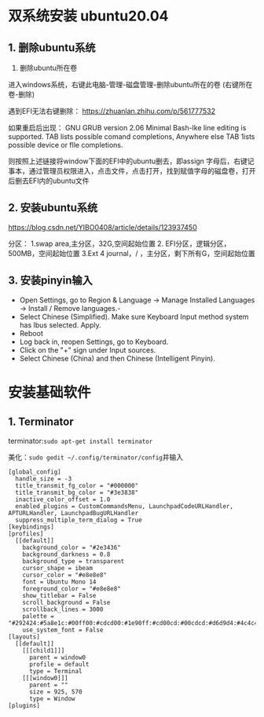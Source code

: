 # 双系统安装 ubuntu20.04

## 1. 删除ubuntu系统

1. 删除ubuntu所在卷

进入windows系统，右键此电脑-管理-磁盘管理-删除ubuntu所在的卷 (右键所在卷-删除)

遇到EFI无法右键删除：
 https://zhuanlan.zhihu.com/p/561777532

如果重启后出现：
GNU GRUB version 2.06
Minimal Bash-lke line editing is supported.  TAB lists possible comand completions, Anywhere else TAB 1ists possible device or flle completions.

则按照上述链接将window下面的EFI中的ubuntu删去，即assign 字母后，右键记事本，通过管理员权限进入，点击文件，点击打开，找到赋值字母的磁盘卷，打开后删去EFI内的ubuntu文件

## 2. 安装ubuntu系统

https://blog.csdn.net/YIBO0408/article/details/123937450

分区：
1.swap area,主分区，32G,空间起始位置
2. EFI分区，逻辑分区，500MB，空间起始位置
3.Ext 4 journal，/ ，主分区，剩下所有G，空间起始位置



## 3. 安装pinyin输入

- Open Settings, go to Region & Language -> Manage Installed Languages -> Install / Remove languages.-
- Select Chinese (Simplified). Make sure Keyboard Input method system has Ibus selected. Apply.
- Reboot
- Log back in, reopen Settings, go to Keyboard.
- Click on the "+" sign under Input sources.
- Select Chinese (China) and then Chinese (Intelligent Pinyin).

# 安装基础软件

## 1. Terminator

terminator:`sudo apt-get install terminator`

美化：`sudo gedit ~/.config/terminator/config`并输入

```
[global_config]
  handle_size = -3
  title_transmit_fg_color = "#000000"
  title_transmit_bg_color = "#3e3838"
  inactive_color_offset = 1.0
  enabled_plugins = CustomCommandsMenu, LaunchpadCodeURLHandler, APTURLHandler, LaunchpadBugURLHandler
  suppress_multiple_term_dialog = True
[keybindings]
[profiles]
  [[default]]
    background_color = "#2e3436"
    background_darkness = 0.8
    background_type = transparent
    cursor_shape = ibeam
    cursor_color = "#e8e8e8"
    font = Ubuntu Mono 14
    foreground_color = "#e8e8e8"
    show_titlebar = False
    scroll_background = False
    scrollback_lines = 3000
    palette = "#292424:#5a8e1c:#00ff00:#cdcd00:#1e90ff:#cd00cd:#00cdcd:#d6d9d4:#4c4c4c:#868e09:#00ff00:#ffff00:#4682b4:#ff00ff:#00ffff:#ffffff"
    use_system_font = False
[layouts]
  [[default]]
    [[[child1]]]
      parent = window0
      profile = default
      type = Terminal
    [[[window0]]]
      parent = ""
      size = 925, 570
      type = Window
[plugins]
```
